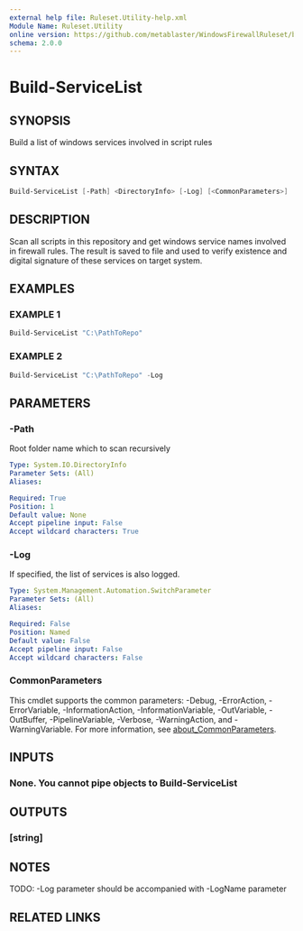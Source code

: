 ```yaml
---
external help file: Ruleset.Utility-help.xml
Module Name: Ruleset.Utility
online version: https://github.com/metablaster/WindowsFirewallRuleset/blob/master/Modules/Ruleset.Utility/Help/en-US/Build-ServiceList.md
schema: 2.0.0
---
```


# Build-ServiceList

## SYNOPSIS

Build a list of windows services involved in script rules

## SYNTAX

```powershell
Build-ServiceList [-Path] <DirectoryInfo> [-Log] [<CommonParameters>]
```

## DESCRIPTION

Scan all scripts in this repository and get windows service names involved in firewall rules.
The result is saved to file and used to verify existence and digital signature of these services
on target system.

## EXAMPLES

### EXAMPLE 1

```powershell
Build-ServiceList "C:\PathToRepo"
```

### EXAMPLE 2

```powershell
Build-ServiceList "C:\PathToRepo" -Log
```

## PARAMETERS

### -Path

Root folder name which to scan recursively

```yaml
Type: System.IO.DirectoryInfo
Parameter Sets: (All)
Aliases:

Required: True
Position: 1
Default value: None
Accept pipeline input: False
Accept wildcard characters: True
```

### -Log

If specified, the list of services is also logged.

```yaml
Type: System.Management.Automation.SwitchParameter
Parameter Sets: (All)
Aliases:

Required: False
Position: Named
Default value: False
Accept pipeline input: False
Accept wildcard characters: False
```

### CommonParameters

This cmdlet supports the common parameters: -Debug, -ErrorAction, -ErrorVariable, -InformationAction, -InformationVariable, -OutVariable, -OutBuffer, -PipelineVariable, -Verbose, -WarningAction, and -WarningVariable. For more information, see [about_CommonParameters](http://go.microsoft.com/fwlink/?LinkID=113216).

## INPUTS

### None. You cannot pipe objects to Build-ServiceList

## OUTPUTS

### [string]

## NOTES

TODO: -Log parameter should be accompanied with -LogName parameter

## RELATED LINKS
